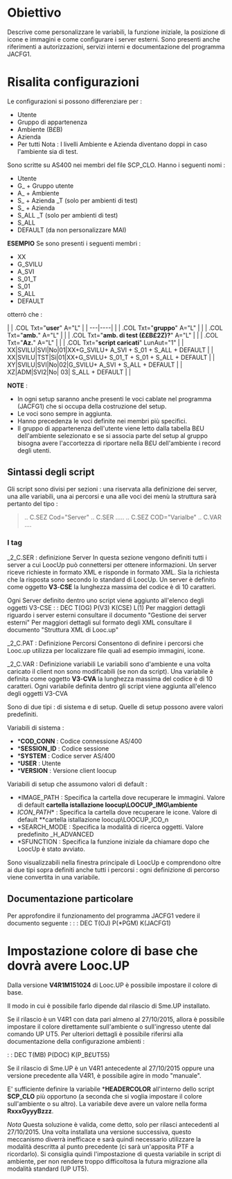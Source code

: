 # Obiettivo
Descrive come personalizzare le variabili, la funzione iniziale, la posizione di icone e immagini e come configurare i server esterni. Sono presenti anche riferimenti a autorizzazioni, servizi interni e documentazione del programma JACFG1.

# Risalita configurazioni
Le configurazioni si possono differenziare per : 
 * Utente
 * Gruppo di appartenenza
 * Ambiente (B£B)
 * Azienda
 * Per tutti
Nota :  I livelli Ambiente e Azienda diventano doppi in caso l'ambiente sia di test.

Sono scritte su AS400 nei membri del file SCP_CLO. Hanno i seguenti nomi : 
 * Utente
 * G_ + Gruppo utente
 * A_ + Ambiente
 * S_ + Azienda _T (solo per ambienti di test)
 * S_ + Azienda
 * S_ALL _T (solo per ambienti di test)
 * S_ALL
 * DEFAULT (da non personalizzare MAI)

__ESEMPIO__
Se sono presenti i seguenti membri : 
 * XX
 * G_SVILU
 * A_SVI
 * S_01_T
 * S_01
 * S_ALL
 * DEFAULT

otterrò che : 

| 
| .COL Txt="**user**" A="L" |
| ---|----|
| 
| .COL Txt="**gruppo**" A="L" |
| 
| .COL Txt="**amb.**" A="L" |
| 
| .COL Txt="**amb. di test (££B£2Z)?**" A="L" |
| 
| .COL Txt="**Az.**" A="L" |
| 
| .COL Txt="**script caricati**" LunAut="1" |
| XX|SVILU|SVI|No|01|XX+G_SVILU+ A_SVI + S_01 + S_ALL + DEFAULT |
| XX|SVILU|TST|Sì|01|XX+G_SVILU+ S_01_T + S_01 + S_ALL + DEFAULT |
| XY|SVILU|SVI|No|02|G_SVILU+ A_SVI + S_ALL + DEFAULT |
| XZ|ADM|SVI2|No| 03| S_ALL + DEFAULT |
| 


**NOTE** : 
 * In ogni setup saranno anche presenti le voci cablate nel programma (JACFG1) che si occupa della costruzione del setup.
 * Le voci sono sempre in aggiunta.
 * Hanno precedenza le voci definite nei membri più specifici.
 * Il gruppo di appartenenza dell'utente viene letto dalla tabella B£U dell'ambiente selezionato e se si associa parte del setup al gruppo bisogna avere l'accortezza di riportare nella B£U dell'ambiente i record degli utenti.

## Sintassi degli script
Gli script sono divisi per sezioni :  una riservata alla definizione dei server, una alle variabili, una ai percorsi e una alle voci dei menù la struttura sarà pertanto del tipo : 
>..  C.SEZ Cod="Server"
..  C.SER .....
..  C.SEZ COD="Varialbe"
..  C.VAR ....


### I tag
_2_C.SER :  definizione Server
In questa sezione vengono definiti tutti i server a cui LoocUp può connettersi per ottenere informazioni. Un server riceve richieste in formato XML e risponde in formato XML. Sia la richiesta che la risposta sono secondo lo standard di LoocUp. Un server è definito come oggetto **V3**-**CSE** la lunghezza massima del codice è di 10 caratteri.

Ogni Server definito dentro uno script viene aggiunto all'elenco degli oggetti V3-CSE
 :  : DEC T(OG) P(V3) K(CSE)  L(1)
Per maggiori dettagli riguardo i server esterni consultare il documento "Gestione dei server esterni"
Per maggiori dettagli sul formato degli XML consultare il documento "Struttura XML di Looc.up"

_2_C.PAT :  Definizione Percorsi
Consentono di definire i percorsi che Looc.up utilizza per localizzare file quali ad esempio immagini, icone.

_2_C.VAR :  Definizione variabili
Le variabili sono d'ambiente e una volta caricato il client non sono modificabili (se non da script). Una variabile è definita come oggetto **V3**-**CVA** la lunghezza massima del codice è di 10 caratteri. Ogni variabile definita dentro gli script viene aggiunta all'elenco degli oggetti V3-CVA

Sono di due tipi :  di sistema e di setup. Quelle di setup possono avere valori predefiniti.

Variabili di sistema : 
 * ***COD_CONN** :  Codice connessione AS/400
 * ***SESSION_ID** :  Codice sessione
 * ***SYSTEM** :  Codice server AS/400
 * ***USER** :  Utente
 * ***VERSION** :  Versione client loocup

Variabili di setup che assumono valori di default : 
 * *IMAGE_PATH :  Specifica la cartella dove recuperare le immagini. Valore di default **cartella istallazione loocup\LOOCUP_IMG\ambiente**
 * *ICON_PATH** :  Specifica la cartella dove recuperare le icone. Valore di default **cartella istallazione loocup\LOOCUP_ICO_n
 * *SEARCH_MODE :   Specifica la modalità di ricerca oggetti. Valore predefinito _H_ADVANCED
 * *SFUNCTION :   Specifica la funzione iniziale da chiamare dopo che LoocUp è stato avviato.

Sono visualizzabili nella finestra principale di LoocUp e comprendono oltre ai due tipi sopra definiti anche tutti i percorsi :  ogni definizione di percorso viene convertita in una variabile.

## Documentazione particolare
Per approfondire il funzionamento del programma JACFG1 vedere il documento seguente : 
 :  : DEC T(OJ) P(*PGM) K(JACFG1)

# Impostazione colore  di base che dovrà avere Looc.UP

Dalla versione **V4R1M151024** di Looc.UP è possibile impostare il colore di base.

Il modo in cui è possibile farlo dipende dal rilascio di Sme.UP installato.

Se il rilascio è un V4R1 con data pari almeno al 27/10/2015, allora è possibile impostare il colore direttamente sull'ambiente o sull'ingresso utente dal comando UP UT5.
Per ulteriori dettagli è possibile riferirsi alla documentazione della configurazione ambienti : 

 :  : DEC T(MB) P(DOC) K(P_B£UT55)

Se il rilascio di Sme.UP è un V4R1 antecedente al 27/10/2015 oppure una versione precedente alla V4R1, è possibile agire in modo "manuale".

E' sufficiente definire la variabile ***HEADERCOLOR** all'interno dello script **SCP_CLO** più opportuno (a seconda che si voglia impostare il colore sull'ambiente o su altro).
La variabile deve avere un valore nella forma __RxxxGyyyBzzz__.

_Nota_
Questa soluzione è valida, come detto, solo per rilasci antecedenti al 27/10/2015. Una volta installata una versione successiva, questo meccanismo diverrà inefficace e sarà quindi necessario utilizzare la modalità descritta al punto precedente (ci sarà un'apposita PTF a ricordarlo).
Si consiglia quindi l'impostazione di questa variabile in script di ambiente, per non rendere troppo difficoltosa la futura migrazione alla modalità standard (UP UT5).
